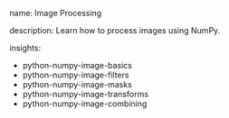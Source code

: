 name: Image Processing

description: Learn how to process images using NumPy.

insights:
  - python-numpy-image-basics
  - python-numpy-image-filters
  - python-numpy-image-masks
  - python-numpy-image-transforms
  - python-numpy-image-combining
